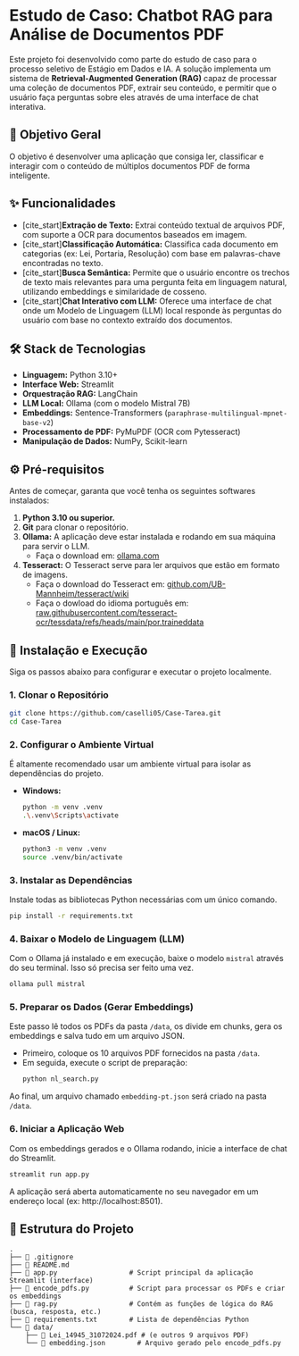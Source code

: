 # Estudo de Caso: Chatbot RAG para Análise de Documentos PDF

Este projeto foi desenvolvido como parte do estudo de caso para o processo seletivo de Estágio em Dados e IA. A solução implementa um sistema de **Retrieval-Augmented Generation (RAG)** capaz de processar uma coleção de documentos PDF, extrair seu conteúdo, e permitir que o usuário faça perguntas sobre eles através de uma interface de chat interativa.

## 🎯 Objetivo Geral

O objetivo é desenvolver uma aplicação que consiga ler, classificar e interagir com o conteúdo de múltiplos documentos PDF de forma inteligente.

## ✨ Funcionalidades

- [cite_start]**Extração de Texto:** Extrai conteúdo textual de arquivos PDF, com suporte a OCR para documentos baseados em imagem.
- [cite_start]**Classificação Automática:** Classifica cada documento em categorias (ex: Lei, Portaria, Resolução) com base em palavras-chave encontradas no texto.
- [cite_start]**Busca Semântica:** Permite que o usuário encontre os trechos de texto mais relevantes para uma pergunta feita em linguagem natural, utilizando embeddings e similaridade de cosseno.
- [cite_start]**Chat Interativo com LLM:** Oferece uma interface de chat onde um Modelo de Linguagem (LLM) local responde às perguntas do usuário com base no contexto extraído dos documentos.

## 🛠️ Stack de Tecnologias

- **Linguagem:** Python 3.10+
- **Interface Web:** Streamlit
- **Orquestração RAG:** LangChain
- **LLM Local:** Ollama (com o modelo Mistral 7B)
- **Embeddings:** Sentence-Transformers (`paraphrase-multilingual-mpnet-base-v2`)
- **Processamento de PDF:** PyMuPDF (OCR com Pytesseract)
- **Manipulação de Dados:** NumPy, Scikit-learn

## ⚙️ Pré-requisitos

Antes de começar, garanta que você tenha os seguintes softwares instalados:

1.  **Python 3.10 ou superior.**
2.  **Git** para clonar o repositório.
3.  **Ollama:** A aplicação deve estar instalada e rodando em sua máquina para servir o LLM.
    - Faça o download em: [ollama.com](https://ollama.com/)
4. **Tesseract:** O Tesseract serve para ler arquivos que estão em formato de imagens.
    - Faça o download do Tesseract em: [github.com/UB-Mannheim/tesseract/wiki](https://github.com/UB-Mannheim/tesseract/wiki)
    - Faça o dowload do idioma português em: [raw.githubusercontent.com/tesseract-ocr/tessdata/refs/heads/main/por.traineddata](https://raw.githubusercontent.com/tesseract-ocr/tessdata/refs/heads/main/por.traineddata)


## 🚀 Instalação e Execução

Siga os passos abaixo para configurar e executar o projeto localmente.

### 1. Clonar o Repositório
```bash
git clone https://github.com/caselli05/Case-Tarea.git
cd Case-Tarea
```

### 2. Configurar o Ambiente Virtual
É altamente recomendado usar um ambiente virtual para isolar as dependências do projeto.

- **Windows:**
    ```bash
    python -m venv .venv
    .\.venv\Scripts\activate
    ```
- **macOS / Linux:**
    ```bash
    python3 -m venv .venv
    source .venv/bin/activate
    ```

### 3. Instalar as Dependências
Instale todas as bibliotecas Python necessárias com um único comando.
```bash
pip install -r requirements.txt
```

### 4. Baixar o Modelo de Linguagem (LLM)
Com o Ollama já instalado e em execução, baixe o modelo `mistral` através do seu terminal. Isso só precisa ser feito uma vez.
```bash
ollama pull mistral
```

### 5. Preparar os Dados (Gerar Embeddings)
Este passo lê todos os PDFs da pasta `/data`, os divide em chunks, gera os embeddings e salva tudo em um arquivo JSON.

- Primeiro, coloque os 10 arquivos PDF fornecidos na pasta `/data`.
- Em seguida, execute o script de preparação:
    ```bash
    python nl_search.py
    ```
Ao final, um arquivo chamado `embedding-pt.json` será criado na pasta `/data`.

### 6. Iniciar a Aplicação Web
Com os embeddings gerados e o Ollama rodando, inicie a interface de chat do Streamlit.
```bash
streamlit run app.py
```
A aplicação será aberta automaticamente no seu navegador em um endereço local (ex: http://localhost:8501).

## 📁 Estrutura do Projeto
```
.
├── 📄 .gitignore
├── 📄 README.md
├── 📄 app.py                  # Script principal da aplicação Streamlit (interface)
├── 📄 encode_pdfs.py          # Script para processar os PDFs e criar os embeddings
├── 📄 rag.py                  # Contém as funções de lógica do RAG (busca, resposta, etc.)
├── 📄 requirements.txt        # Lista de dependências Python
└── 📁 data/
    ├── 📄 Lei_14945_31072024.pdf # (e outros 9 arquivos PDF)
    └── 📄 embedding.json        # Arquivo gerado pelo encode_pdfs.py
```
